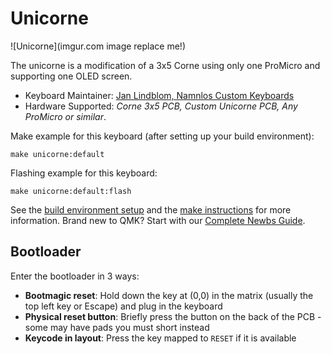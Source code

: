 # Unicorne

![Unicorne](imgur.com image replace me!)

The unicorne is a modification of a 3x5 Corne using only one ProMicro and supporting one OLED screen.

* Keyboard Maintainer: [Jan Lindblom, Namnlos Custom Keyboards](https://github.com/namnlos-io)
* Hardware Supported: *Corne 3x5 PCB, Custom Unicorne PCB, Any ProMicro or similar*.

Make example for this keyboard (after setting up your build environment):

    make unicorne:default

Flashing example for this keyboard:

    make unicorne:default:flash

See the [build environment setup](https://docs.qmk.fm/#/getting_started_build_tools) and the [make instructions](https://docs.qmk.fm/#/getting_started_make_guide) for more information. Brand new to QMK? Start with our [Complete Newbs Guide](https://docs.qmk.fm/#/newbs).

## Bootloader

Enter the bootloader in 3 ways:

* **Bootmagic reset**: Hold down the key at (0,0) in the matrix (usually the top left key or Escape) and plug in the keyboard
* **Physical reset button**: Briefly press the button on the back of the PCB - some may have pads you must short instead
* **Keycode in layout**: Press the key mapped to `RESET` if it is available
